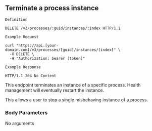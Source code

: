 ## Terminate a process instance

```
Definition
```

```http
DELETE /v3/processes/:guid/instances/:index HTTP/1.1
```

```
Example Request
```

```shell
curl "https://api.[your-domain.com]/v3/processes/[guid]/instances/[index]" \
  -X DELETE \
  -H "Authorization: bearer [token]"
```

```
Example Response
```

```http
HTTP/1.1 204 No Content
```

This endpoint terminates an instance of a specific process. Health management will eventually restart the instance.

This allows a user to stop a single misbehaving instance of a process.

### Body Parameters

<p class='no-body-parameters-outer'>
  <span class='no-body-parameters-required'>
    No arguments
  </span>
</p>
